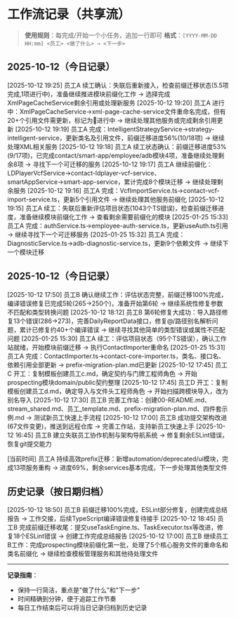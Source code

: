 # 工作流记录（共享流）

> **使用规则**：每完成/开始一个小任务，追加一行即可
> **格式**：`[YYYY-MM-DD HH:mm] <员工> <做了什么> → <下一步>`

## 2025-10-12（今日记录）
[2025-10-12 19:25] 员工A 续工确认：失联后重新接入，检查前缀迁移状态(5.5项完成,1项进行中)，准备继续推进模块前缀化工作 → 选择完成XmlPageCacheService剩余引用或处理新服务
[2025-10-12 19:20] 员工A 进行中：XmlPageCacheService→xml-page-cache-service文件重命名完成，但有20+个引用文件需更新，标记为🔄进行中 → 继续处理其他服务或完成剩余引用更新
[2025-10-12 19:19] 员工A 完成：IntelligentStrategyService→strategy-intelligent-service，更新类名及引用文件，前缀迁移进度56%(10/18项) → 继续处理XML相关服务
[2025-10-12 19:18] 员工A 续工状态确认：前缀迁移进度53%(9/17项)，已完成contact/smart-app/employee/adb模块4项，准备继续处理剩余8项 → 寻找下一个可迁移的服务
[2025-10-12 19:17] 员工A 继续前缀化：LDPlayerVcfService→contact-ldplayer-vcf-service、smartAppService→smart-app-service，累计完成8个模块迁移 → 继续处理剩余服务
[2025-10-12 19:16] 员工A 完成：VcfImportService.ts→contact-vcf-import-service.ts，更新5个引用文件 → 继续处理其他服务前缀化
[2025-10-12 19:15] 员工A 续工：失联后重新评估项目状态(1043个TS错误)，检查前缀迁移进度，准备继续模块前缀化工作 → 查看剩余需要前缀化的模块
[2025-01-25 15:33] 员工A 完成：authService.ts→employee-auth-service.ts，更新useAuth.ts引用 → 继续寻找下一个可迁移服务
[2025-01-25 15:32] 员工A 完成：DiagnosticService.ts→adb-diagnostic-service.ts，更新9个依赖文件 → 继续下一个模块迁移
## 2025-10-12（今日记录）
[2025-10-12 17:50] 员工B 确认继续工作：评估状态完整，前缀迁移100%完成，编译错误修复已完成5轮(265→250个)，准备开始第6轮 → 继续系统性修复参数不匹配和类型转换问题
[2025-10-12 18:12] 员工B 第6轮修复大成功：导入路径修复13个错误(286→273)，完善DailyReportData接口，修复@/路径别名解析问题，累计已修复约40+个编译错误 → 继续寻找其他简单的类型错误或属性不匹配问题
[2025-01-25 15:30] 员工A 续工：评估项目状态（95个TS错误），确认工作站就绪，开始模块前缀迁移 → 执行ContactImporter重命名
[2025-01-25 15:31] 员工A 完成：ContactImporter.ts→contact-core-importer.ts，类名、接口名、依赖引用全部更新 → prefix-migration-plan.md已更新
[2025-10-12 17:45] 员工C 开工：复制模板创建员工c.md，确定契约与门牌工程师角色 → 开始prospecting模块domain/public契约整理
[2025-10-12 17:45] 员工D 开工：复制模板创建员工d.md，确定导入与文件头工程师角色 → 开始扫描跨模块导入，改为别名导入
[2025-10-12 17:30] 员工B 完善工作站：创建00-README.md、stream_shared.md、员工_template.md、prefix-migration-plan.md、四件套示例.md → 测试新员工快速上手流程
[2025-10-12 17:00] 员工B 成功提交架构改进(67文件变更)，推送到远程仓库 → 完善工作站，支持新员工快速上手
[2025-10-12 16:45] 员工B 建立失联员工协作机制与架构导航系统 → 修复剩余ESLint错误，恢复git提交能力

[当前时间] 员工A 持续高效prefix迁移：新增automation/deprecated/ui模块，完成13项服务重构 → 进度69%，剩余services基本完成，下一步处理其他类型文件

## 历史记录（按日期归档）
[2025-10-12 18:50] 员工B 前缀迁移100%完成，ESLint部分修复，创建完成总结报告 → 工作交接，后续TypeScript编译错误修复待接手
[2025-10-12 18:45] 员工B 完成前缀迁移收尾：提交useTaskEngine.ts、TaskExecutor.tsx等改进，修复18个ESLint错误 → 创建工作完成总结报告
[2025-10-12 17:00] 员工B 继续员工B工作：完成prospecting模块前缀化第一批，处理了5个核心服务文件的重命名和类名前缀化 → 继续检查模板管理服务和其他待处理文件

---
**记录指南**：
- 保持一行简洁，重点是"做了什么"和"下一步"
- 时间精确到分钟，便于追踪工作节奏
- 每日工作结束后可以将当日记录归档到历史记录